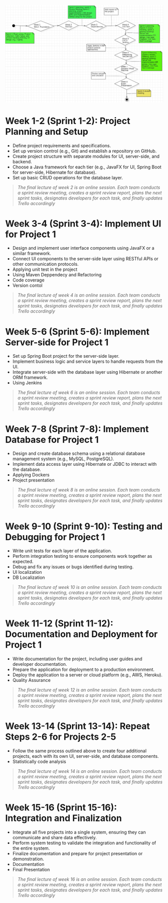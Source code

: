 
![Tcourse and the project implementation](Images/ThecourseOutlines.jpg)

# Week 1-2 (Sprint 1-2): Project Planning and Setup
* Define project requirements and specifications.
* Set up version control (e.g., Git) and establish a repository on GitHub.
* Create project structure with separate modules for UI, server-side, and backend.
* Choose a Java framework for each tier (e.g., JavaFX for UI, Spring Boot for server-side, Hibernate for database).
* Set up basic CRUD operations for the database layer.

> *The final lecture of week 2 is an online session. Each team conducts a sprint review meeting, creates a sprint review report, plans the next sprint tasks, designates developers for each task, and finally updates Trello accordingly* 

# Week 3-4 (Sprint 3-4): Implement UI for Project 1
* Design and implement user interface components using JavaFX or a similar framework.
* Connect UI components to the server-side layer using RESTful APIs or other communication protocols.
* Applying unit test in the project
* Using Maven Deppendecy and Refactoring
* Code coverage
* Version contol 

> *The final lecture of week 4 is an online session. Each team conducts a sprint review meeting, creates a sprint review report, plans the next sprint tasks, designates developers for each task, and finally updates Trello accordingly*

# Week 5-6 (Sprint 5-6): Implement Server-side for Project 1
* Set up Spring Boot project for the server-side layer.
* Implement business logic and service layers to handle requests from the UI.
* Integrate server-side with the database layer using Hibernate or another ORM framework.
* Using Jenkins
> *The final lecture of week 6 is an online session. Each team conducts a sprint review meeting, creates a sprint review report, plans the next sprint tasks, designates developers for each task, and finally updates Trello accordingly*

# Week 7-8 (Sprint 7-8): Implement Database for Project 1
* Design and create database schema using a relational database management system (e.g., MySQL, PostgreSQL).
* Implement data access layer using Hibernate or JDBC to interact with the database.
* Applying Dockers
* Project presentation

 > *The final lecture of week 8 is an online session. Each team conducts a sprint review meeting, creates a sprint review report, plans the next sprint tasks, designates developers for each task, and finally updates Trello accordingly*

# Week 9-10 (Sprint 9-10): Testing and Debugging for Project 1
* Write unit tests for each layer of the application.
* Perform integration testing to ensure components work together as expected.
* Debug and fix any issues or bugs identified during testing.
* UI localization
* DB Localization

> *The final lecture of week 10 is an online session. Each team conducts a sprint review meeting, creates a sprint review report, plans the next sprint tasks, designates developers for each task, and finally updates Trello accordingly*

# Week 11-12 (Sprint 11-12): Documentation and Deployment for Project 1
* Write documentation for the project, including user guides and developer documentation.
* Prepare the application for deployment to a production environment.
* Deploy the application to a server or cloud platform (e.g., AWS, Heroku).
* Quality Assurance

> *The final lecture of week 12 is an online session. Each team conducts a sprint review meeting, creates a sprint review report, plans the next sprint tasks, designates developers for each task, and finally updates Trello accordingly*

# Week 13-14 (Sprint 13-14): Repeat Steps 2-6 for Projects 2-5
* Follow the same process outlined above to create four additional projects, each with its own UI, server-side, and database components.
* Statistically code analysis

> *The final lecture of week 14 is an online session. Each team conducts a sprint review meeting, creates a sprint review report, plans the next sprint tasks, designates developers for each task, and finally updates Trello accordingly*

# Week 15-16 (Sprint 15-16): Integration and Finalization
* Integrate all five projects into a single system, ensuring they can communicate and share data effectively.
* Perform system testing to validate the integration and functionality of the entire system.
* Finalize documentation and prepare for project presentation or demonstration.
* Documentation
* Final Presentation

> *The final lecture of week 16 is an online session. Each team conducts a sprint review meeting, creates a sprint review report, plans the next sprint tasks, designates developers for each task, and finally updates Trello accordingly*

